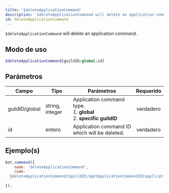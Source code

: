 ```yaml
---
title: '$deleteApplicationCommand'
description: '$deleteApplicationCommand will delete an application command.'
id: deleteApplicationCommand
---
```


`$deleteApplicationCommand` will delete an application command.

## Modo de uso

```php
$deleteApplicationCommand[guildID/global;id]
```

## Parámetros

| Campo          | Tipo            | Parámetros                                                                              | Requerido |
| -------------- | --------------- | --------------------------------------------------------------------------------------- |:---------:|
| guildID/global | string, integer | Application command type. <br/> 1. **global** <br/> 2. **specific guildID** | verdadero |
| id             | entero          | Application command ID which will be deleted.                                           | verdadero |

## Ejemplo(s)

```javascript
bot.command({
    name: 'deleteApplicationCommand',
    code: `
  $deleteApplicationCommand[$guildID;$getApplicationCommandID[application-command-name;$guildID]]
  `
});
```

